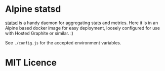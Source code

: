 # Alpine statsd

[statsd](https://github.com/etsy/statsd) is a handy daemon for aggregating
stats and metrics. Here it is in an Alpine based docker image for easy
deployment, loosely configured for use with Hosted Graphite or similar. :)

See `./config.js` for the accepted environment variables.

# MIT Licence
